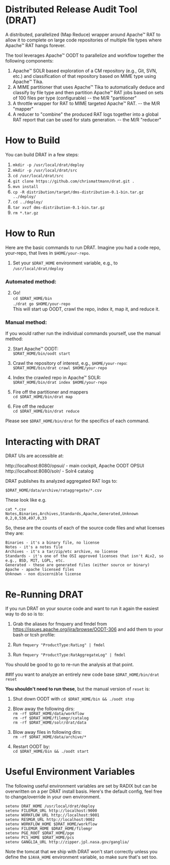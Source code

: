 Distributed Release Audit Tool (DRAT)
====

A distributed, parallelized (Map Reduce) wrapper around Apache&trade; RAT to allow it to complete on large code repositories of multiple file types where Apache&trade; RAT hangs forever.

The tool leverages Apache&trade; OODT to parallelize and workflow together the following components:

1. Apache&trade; SOLR based exploration of a CM repository (e.g., Git, SVN, etc.) and classification of that repository based on MIME type using Apache&trade; Tika.
2. A MIME partitioner that uses Apache&trade; Tika to automatically deduce and classify by file type and then partition Apache&trade; RAT jobs based on sets of 100 files per type (configurable) -- the M/R "partitioner"
3. A throttle wrapper for RAT to MIME targeted Apache&trade; RAT. -- the M/R "mapper"
4. A reducer to "combine" the produced RAT logs together into a global RAT report that can be used for stats generation. -- the M/R "reducer"

How to Build
===
You can build DRAT in a few steps:

1. `mkdir -p /usr/local/drat/deploy`
2. `mkdir -p /usr/local/drat/src`
3. `cd /usr/local/drat/src`
4. `git clone https://github.com/chrismattmann/drat.git .`
5. `mvn install`
6. `cp -R distribution/target/dms-distribution-0.1-bin.tar.gz ../deploy/`
7. `cd ../deploy/`
8. `tar xvzf dms-distribution-0.1-bin.tar.gz`
9. `rm *.tar.gz`

How to Run
===
Here are the basic commands to run DRAT. Imagine you had a code repo, your-repo, that lives in `$HOME/your-repo`.

1. Set your `$DRAT_HOME` environment variable, e.g., to `/usr/local/drat/deploy`

### Automated method:
2. Go!  
   `cd $DRAT_HOME/bin`  
   `./drat go $HOME/your-repo`  
   This will start up OODT, crawl the repo, index it, map it, and reduce it.

### Manual method:
If you would rather run the individual commands yourself, use the manual method:

2. Start Apache&trade; OODT:  
   `$DRAT_HOME/bin/oodt start`

3. Crawl the repository of interest, e.g., `$HOME/your-repo`:  
   `$DRAT_HOME/bin/drat crawl $HOME/your-repo`

4. Index the crawled repo in Apache&trade; SOLR:  
   `$DRAT_HOME/bin/drat index $HOME/your-repo`

5. Fire off the partitioner and mappers  
   `cd $DRAT_HOME/bin/drat map`

6. Fire off the reducer  
   `cd $DRAT_HOME/bin/drat reduce`

Please see `$DRAT_HOME/bin/drat` for the specifics of each command.
   
Interacting with DRAT
==
DRAT UIs are accessible at:

http://localhost:8080/opsui/ - main cockpit, Apache OODT OPSUI  
http://localhost:8080/solr/ - Solr4 catalog  

DRAT publishes its analyzed aggregated RAT logs to:

`$DRAT_HOME/data/archive/rataggregate/*.csv`

These look like e.g.

```
cat *.csv
Notes,Binaries,Archives,Standards,Apache,Generated,Unknown
0,2,0,530,497,0,33
```

So, these are the counts of each of the source code files and what licenses they are:

```
Binaries - it's a binary file, no license
Notes - it's a notes file
Archives - it's a tar/zip/etc archive, no license
Standards - it's one of the OSI approved licenses that isn't ALv2, so e.g., BSD, MIT, LGPL, etc.
Generated - these are generated files (either source or binary)
Apache - apache licensed files
Unknown - non discernible license
```

Re-Running DRAT 
==
If you run DRAT on your source code and want to run it again the easiest way to do so is to:

1. Grab the aliases for fmquery and fmdel from https://issues.apache.org/jira/browse/OODT-306 
   and add them to your bash or tcsh profile:  
   
2. Run 
   `fmquery "ProductType:RatLog" | fmdel`  

3. Run 
   `fmquery "ProductType:RatAggregateLog" | fmdel`  

You should be good to go to re-run the analysis at that point.

##If you want to analyze an entirely new code base
   `$DRAT_HOME/bin/drat reset`

**You shouldn't need to run these**, but the manual version of `reset` is:

1. Shut down OODT with
   `cd $DRAT_HOME/bin && ./oodt stop`  

2. Blow away the following dirs:  
   `rm -rf $DRAT_HOME/data/workflow`  
   `rm -rf $DRAT_HOME/filemgr/catalog`  
   `rm -rf $DRAT_HOME/solr/drat/data`
   
3. Blow away files in following dirs:  
   `rm -rf $DRAT_HOME/data/archive/*`  
   
4. Restart OODT by:  
   `cd $DRAT_HOME/bin && ./oodt start`  
   

Useful Environment Variables
==
The following useful environment variables are set by RADIX but can be overwritten
on a per DRAT install basis. Here's the default config, feel free to change/override
in your own environment.

```
setenv DRAT_HOME /usr/local/drat/deploy
setenv FILEMGR_URL http://localhost:9000
setenv WORKFLOW_URL http://localhost:9001
setenv RESMGR_URL http://localhost:9002
setenv WORKFLOW_HOME $DRAT_HOME/workflow
setenv FILEMGR_HOME $DRAT_HOME/filemgr
setenv PGE_ROOT $DRAT_HOME/pge
setenv PCS_HOME $DRAT_HOME/pcs
setenv GANGLIA_URL http://zipper.jpl.nasa.gov/ganglia/
```

Note the tomcat that we ship with DRAT won't start correctly unless you
define the `$JAVA_HOME` environment variable, so make sure that's set too.
